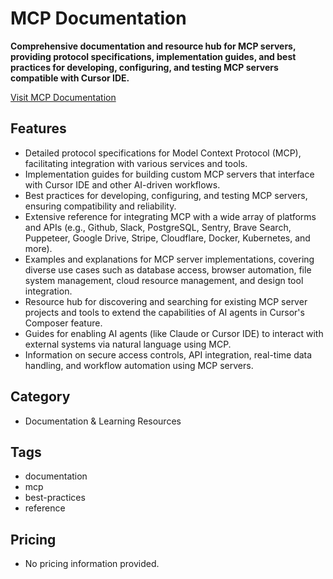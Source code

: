 # MCP Documentation

**Comprehensive documentation and resource hub for MCP servers, providing protocol specifications, implementation guides, and best practices for developing, configuring, and testing MCP servers compatible with Cursor IDE.**

[Visit MCP Documentation](https://mcpcursor.com/)

## Features
- Detailed protocol specifications for Model Context Protocol (MCP), facilitating integration with various services and tools.
- Implementation guides for building custom MCP servers that interface with Cursor IDE and other AI-driven workflows.
- Best practices for developing, configuring, and testing MCP servers, ensuring compatibility and reliability.
- Extensive reference for integrating MCP with a wide array of platforms and APIs (e.g., Github, Slack, PostgreSQL, Sentry, Brave Search, Puppeteer, Google Drive, Stripe, Cloudflare, Docker, Kubernetes, and more).
- Examples and explanations for MCP server implementations, covering diverse use cases such as database access, browser automation, file system management, cloud resource management, and design tool integration.
- Resource hub for discovering and searching for existing MCP server projects and tools to extend the capabilities of AI agents in Cursor's Composer feature.
- Guides for enabling AI agents (like Claude or Cursor IDE) to interact with external systems via natural language using MCP.
- Information on secure access controls, API integration, real-time data handling, and workflow automation using MCP servers.

## Category
- Documentation & Learning Resources

## Tags
- documentation
- mcp
- best-practices
- reference

## Pricing
- No pricing information provided.